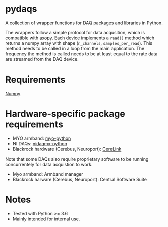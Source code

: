 # pydaqs

A collection of wrapper functions for DAQ packages and libraries in Python. 

The wrappers follow a simple protocol for data acqusition, which is compatible with [axopy](https://github.com/axopy/axopy). 
Each device implements a `read()` method which returns a numpy array with shape (`n_channels`, `samples_per_read`). This method needs to be called in a loop from the main application. The frequency the method is called needs to be at least equal to the rate data are streamed from the DAQ device.

# Requirements
[Numpy](https://github.com/numpy/numpy)

# Hardware-specific package requirements

* MYO armband: [myo-python](https://github.com/NiklasRosenstein/myo-python)
* NI DAQs: [nidaqmx-python](https://github.com/ni/nidaqmx-python)
* Blackrock hardware (Cerebus, Neuroport): [CereLink](https://github.com/dashesy/CereLink)

Note that some DAQs also require proprietary software to be running concurrentely for data acquistion to work.

* Myo armband: Armband manager
* Blackrock harware (Cerebus, Neuroport): Central Software Suite 

# Notes
* Tested with Python >= 3.6
* Mainly intended for internal use.
